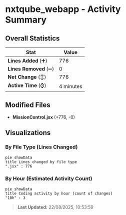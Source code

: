 # nxtqube_webapp - Activity Summary 

## Overall Statistics

| Stat                   | Value                                                             |
| ---------------------- | ----------------------------------------------------------------- |
| **Lines Added** (➕)   | 776                                          |
| **Lines Removed** (➖) | 0                                        |
| **Net Change** (↕)    | 776                |
| **Active Time** (⌚)   | 4 minutes |


## Modified Files
- **MissionControl.jsx** (+776, -0)

## Visualizations

### By File Type (Lines Changed)

```mermaid
pie showData
title Lines changed by file type
".jsx" : 776
```

### By Hour (Estimated Activity Count)

```mermaid
pie showData
title Coding activity by hour (count of changes)
"10h" : 3
```


> **Last Updated:** 22/08/2025, 10:53:59
